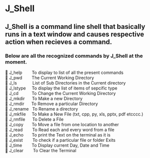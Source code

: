 # J_Shell

## J_Shell is a command line shell that basically runs in a text window and causes respective action when recieves a command.

### Below are all the recognized commands by J_Shell at the moment. 

🔑 J_help&nbsp;&nbsp;&nbsp;&nbsp;&nbsp;&nbsp;&nbsp;&nbsp;To display to list of all the present commands  
🔑 J_pwd&nbsp;&nbsp;&nbsp;&nbsp;&nbsp;&nbsp;&nbsp;&nbsp;The Current Working Directory  
🔑 J_ls&nbsp;&nbsp;&nbsp;&nbsp;&nbsp;&nbsp;&nbsp;&nbsp;&nbsp;&nbsp;&nbsp;&nbsp;&nbsp;List of Sub Directories in the Current directory  
🔑 J_lstype&nbsp;&nbsp;&nbsp;&nbsp;&nbsp;To display the list of items of sepcific type  
🔑 J_cd&nbsp;&nbsp;&nbsp;&nbsp;&nbsp;&nbsp;&nbsp;&nbsp;&nbsp;&nbsp;&nbsp;To Change the Current Working Directory  
🔑 J_mkdir&nbsp;&nbsp;&nbsp;&nbsp;&nbsp;&nbsp;To Make a new Directory  
🔑 J_rmdir&nbsp;&nbsp;&nbsp;&nbsp;&nbsp;&nbsp;To Remove a particular Directory  
🔑 J_rename&nbsp;&nbsp;&nbsp;To Rename a directory  
🔑 J_mkfile&nbsp;&nbsp;&nbsp;&nbsp;&nbsp;To Make a New File (txt, cpp, py, xls, pptx, pdf etcccc.)  
🔑 J_rmfile&nbsp;&nbsp;&nbsp;&nbsp;&nbsp;&nbsp;To Delete a File  
🔑 J_copy&nbsp;&nbsp;&nbsp;&nbsp;&nbsp;&nbsp;&nbsp;To Move a file from one location to another  
🔑 J_read&nbsp;&nbsp;&nbsp;&nbsp;&nbsp;&nbsp;&nbsp;&nbsp;To Read each and every word from a file  
🔑 J_echo&nbsp;&nbsp;&nbsp;&nbsp;&nbsp;&nbsp;&nbsp;To print the Text on the terminal as it is  
🔑 J_exist&nbsp;&nbsp;&nbsp;&nbsp;&nbsp;&nbsp;&nbsp;&nbsp;To check if a particular file or folder Exits  
🔑 J_time&nbsp;&nbsp;&nbsp;&nbsp;&nbsp;&nbsp;&nbsp;&nbsp;To Display current Day, Date and Time  
🔑 J_clear &nbsp; &nbsp;&nbsp;&nbsp;&nbsp;&nbsp;To Clear the Terminal  
